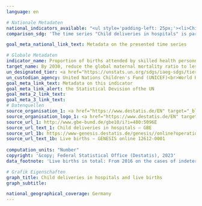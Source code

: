 ```yaml
---
language: en    

# Nationale Metadaten    
national_indicators_available: "<ul style='padding-left: 25px;'><li>Child deliveries in hospitals</li> <li> Live births in total</li></ul>"    
comparison_sdg: 'The time series "Child deliveries in hospitals" is partly compliant with the global metadata. The time series "Live births in total" provides additional information.'    

goal_meta_national_link_text: Metadata on the presented time series    

# Globale Metadaten    
indicator_name: Proportion of births attended by skilled health personnel    
target_name: By 2030, reduce the global maternal mortality ratio to less than 70 per 100,000 live births    
un_designated_tier: <a href="https://unstats.un.org/sdgs/iaeg-sdgs/tier-classification/" title="Click here for more information on the UN tier classification." target="_blank" onclick="return confirm_alert('the United Nations Statistics Division','En')>Tier I</a>    
un_custodian_agency: United Nations Children's Fund (UNICEF)<br>World Health Organization (WHO)    
goal_meta_link_text: Metadata on this indicator    
goal_meta_link_alert: the Statistical Devision ofthe UN    
goal_meta_2_link_text:     
goal_meta_3_link_text:         
# Datenquellen
source_organisation_1: <a href="https://www.destatis.de/EN" target="_blank"> Federal Statistical Office (Destatis) </a>
source_organisation_logo_1: <a href="https://www.destatis.de/EN" target="_blank"><img src="https://g205sdgs.github.io/sdg-indicators/public/OrgImgEn/destatis.png" alt="Logo destatis" style="height:60px; width:148px"/></a>
source_url_1: http://www.gbe-bund.de/gbe10/i?i=480:5096E
source_url_text_1: Child deliveries in hospitals – GBE
source_url_1b: https://www-genesis.destatis.de/genesis//online?operation=table&code=12612-0001&bypass=true&language=en
source_url_text_1b: Live births – GENESIS online 12612-0001
    
computation_units: "Number"    
copyright: '&copy; Federal Statistical Office (Destatis), 2023'    
data_footnote: 'Live births in total: From 2016 on the cases of indeterminate sex are included.'    

# Grafik Eigenschaften    
graph_title: Child deliveries in hospitals and live births
graph_subtitle:     

national_geographical_coverage: Germany    
---
```


<span></span>